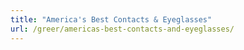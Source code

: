 ```yaml
---
title: "America's Best Contacts & Eyeglasses"
url: /greer/americas-best-contacts-and-eyeglasses/
---
```

